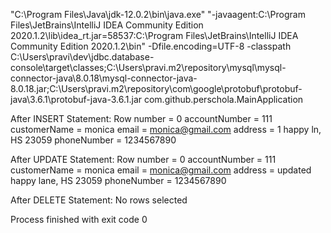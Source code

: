 "C:\Program Files\Java\jdk-12.0.2\bin\java.exe" "-javaagent:C:\Program Files\JetBrains\IntelliJ IDEA Community Edition 2020.1.2\lib\idea_rt.jar=58537:C:\Program Files\JetBrains\IntelliJ IDEA Community Edition 2020.1.2\bin" -Dfile.encoding=UTF-8 -classpath C:\Users\pravi\dev\jdbc.database-console\target\classes;C:\Users\pravi\.m2\repository\mysql\mysql-connector-java\8.0.18\mysql-connector-java-8.0.18.jar;C:\Users\pravi\.m2\repository\com\google\protobuf\protobuf-java\3.6.1\protobuf-java-3.6.1.jar com.github.perschola.MainApplication After INSERT Statement:Row number = 0accountNumber = 111customerName = monicaemail = monica@gmail.comaddress = 1 happy ln, HS 23059phoneNumber = 1234567890 After UPDATE Statement:Row number = 0accountNumber = 111customerName = monicaemail = monica@gmail.comaddress = updated happy lane, HS 23059phoneNumber = 1234567890 After DELETE Statement:No rows selectedProcess finished with exit code 0